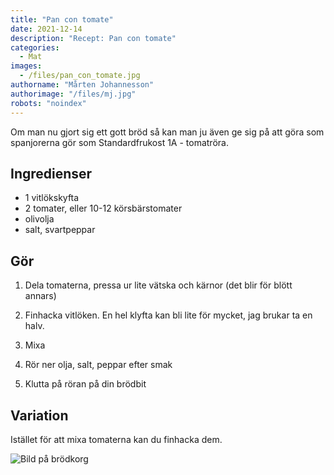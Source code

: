 ```yaml
---
title: "Pan con tomate"
date: 2021-12-14
description: "Recept: Pan con tomate"
categories:
  - Mat
images:
  - /files/pan_con_tomate.jpg
authorname: "Mårten Johannesson"
authorimage: "/files/mj.jpg"
robots: "noindex"
---
```


Om man nu gjort sig ett gott bröd så kan man ju även ge sig på att göra som spanjorerna gör som Standardfrukost 1A - tomatröra.

<!--more-->
## Ingredienser

* 1 vitlökskyfta
* 2 tomater, eller 10-12 körsbärstomater
* olivolja
* salt, svartpeppar

## Gör

1. Dela tomaterna, pressa ur lite vätska och kärnor (det blir för blött annars)

2. Finhacka vitlöken. En hel klyfta kan bli lite för mycket, jag brukar ta en halv.

3. Mixa

4. Rör ner olja, salt, peppar efter smak

5. Klutta på röran på din brödbit

## Variation

Istället för att mixa tomaterna kan du finhacka dem.

![Bild på brödkorg](/files/brod1.jpg "Brödkorg")